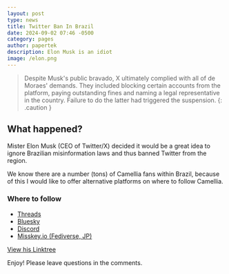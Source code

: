 ```yaml
---
layout: post
type: news
title: Twitter Ban In Brazil
date: 2024-09-02 07:46 -0500
category: pages
author: papertek
description: Elon Musk is an idiot
image: /elon.png
---
```


> Despite Musk's public bravado, X ultimately complied with all of de Moraes' demands. They included blocking certain accounts from the platform, paying outstanding fines and naming a legal representative in the country. Failure to do the latter had triggered the suspension.
{: .caution }

## What happened?

Mister Elon Musk (CEO of Twitter/X) decided it would be a great idea to ignore Brazilian misinformation laws and thus banned Twitter from the region.

We know there are a number (tons) of Camellia fans within Brazil, because of this I would like to offer alternative platforms on where to follow Camellia.

### Where to follow

- [Threads](https://www.threads.net/@cametek_)
- [Bluesky](https://bsky.app/profile/cametek.bsky.social)
- [Discord](https://discord.com/invite/camellia)
- [Misskey.io (Fediverse, JP)](https://misskey.io/@cametek)

[View his Linktree](https://linktr.ee/cametek)

Enjoy! Please leave questions in the comments.
